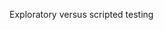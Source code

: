 <span id="title">Exploratory versus scripted testing</span>

<div id="body">

<include src="what/unit-inParent-asPanel.md" boilerplate />
<include src="when/unit-inParent-asPanel.md" boilerplate />

</div>
